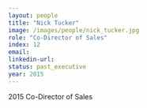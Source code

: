 ```yaml
---
layout: people
title: "Nick Tucker"
image: /images/people/nick_tucker.jpg
role: "Co-Director of Sales"
index: 12
email:
linkedin-url:
status: past_executive
year: 2015
---
```

2015 Co-Director of Sales

